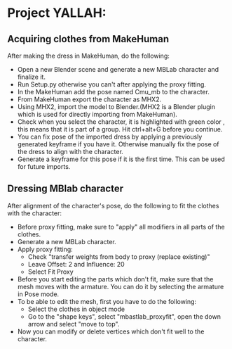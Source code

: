 # Project YALLAH:
## Acquiring clothes from MakeHuman

After  making the dress in MakeHuman, do the following:
  * Open a new Blender scene and generate a new MBLab character and finalize it.
  * Run Setup.py otherwise you can't after applying the proxy fitting.
  * In the MakeHuman add the pose named Cmu_mb to the character.
  * From MakeHuman export the character as MHX2.
  * Using MHX2, import the model to Blender.(MHX2 is a Blender plugin which is used for directly importing from MakeHuman).
  * Check when you select the character, it is highlighted with green color , this means that it is part of a group. Hit ctrl+alt+G before you continue.
  * You can fix pose of the imported dress by applying a previously generated keyframe if you have it. Otherwise manually fix the pose of the dress to align with the character.
  * Generate a keyframe for this pose if it is the first time. This can be used for future imports.

## Dressing MBlab character

After alignment of the character's pose, do the following to fit the clothes with the character:
  * Before proxy fitting, make sure to "apply" all modifiers in all parts of the clothes.
  * Generate a new MBLab character.
  * Apply proxy fitting:
    * Check "transfer weights from body to proxy (replace existing)"
    * Leave Offset: 2 and Influence: 20
    * Select Fit Proxy
  * Before you start editing the parts which don't fit, make sure that the mesh moves with the armature. You can do it by selecting the armature in Pose mode.
  * To be able to edit the mesh, first you have to do the following:
    * Select the clothes in object mode
    * Go to the "shape keys", select "mbastlab_proxyfit", open the down arrow and select "move to top".
  * Now you can modify or delete vertices which don't fit well to the character.
